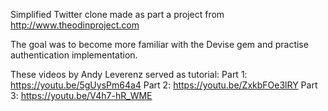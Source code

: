 Simplified Twitter clone made as part a project from http://www.theodinproject.com

The goal was to become more familiar with the Devise gem and practise authentication implementation.

These videos by Andy Leverenz served as tutorial:
Part 1: https://youtu.be/5gUysPm64a4
Part 2: https://youtu.be/ZxkbFOe3lRY
Part 3: https://youtu.be/V4h7-hR_WME
